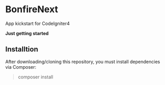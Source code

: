 # BonfireNext

App kickstart for CodeIgniter4

**Just getting started**

## Installtion

After downloading/cloning this repository, you must install dependencies via Composer:

  > composer install
